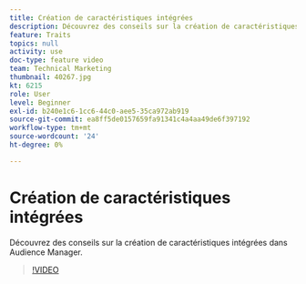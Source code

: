 ```yaml
---
title: Création de caractéristiques intégrées
description: Découvrez des conseils sur la création de caractéristiques intégrées dans Audience Manager.
feature: Traits
topics: null
activity: use
doc-type: feature video
team: Technical Marketing
thumbnail: 40267.jpg
kt: 6215
role: User
level: Beginner
exl-id: b240e1c6-1cc6-44c0-aee5-35ca972ab919
source-git-commit: ea8ff5de0157659fa91341c4a4aa49de6f397192
workflow-type: tm+mt
source-wordcount: '24'
ht-degree: 0%

---
```


# Création de caractéristiques intégrées

Découvrez des conseils sur la création de caractéristiques intégrées dans Audience Manager.

>[!VIDEO](https://video.tv.adobe.com/v/328517/?quality=12&learn=on&captions=fre_fr)
